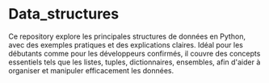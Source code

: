 # Data_structures
Ce repository explore les principales structures de données en Python, avec des exemples pratiques et des explications claires. Idéal pour les débutants comme pour les développeurs confirmés, il couvre des concepts essentiels tels que les listes, tuples, dictionnaires, ensembles, afin d'aider à organiser et manipuler efficacement les données.
